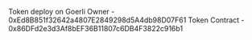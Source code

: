 Token deploy on Goerli
Owner - 0xEd8B851f32642a4807E2849298d5A4db98D07F61
Token Contract - 0x86DFd2e3d3Af8bEF36B11807c6DB4F3822c916b1
